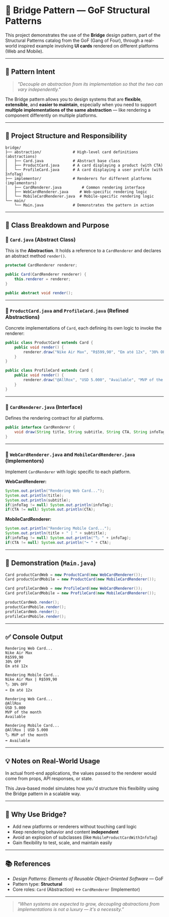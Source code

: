# 🌉 Bridge Pattern — GoF Structural Patterns

This project demonstrates the use of the **Bridge** design pattern, part of the Structural Patterns catalog from the GoF (Gang of Four), through a real-world inspired example involving **UI cards** rendered on different platforms (Web and Mobile).

---

## 📌 Pattern Intent

> *"Decouple an abstraction from its implementation so that the two can vary independently."*

The Bridge pattern allows you to design systems that are **flexible**, **extensible**, and **easier to maintain**, especially when you need to support **multiple implementations of the same abstraction** — like rendering a component differently on multiple platforms.

---

## 🧱 Project Structure and Responsibility

```
bridge/
├── abstraction/              # High-level card definitions (abstractions)
│   ├── Card.java             # Abstract base class
│   ├── ProductCard.java      # A card displaying a product (with CTA)
│   └── ProfileCard.java      # A card displaying a user profile (with InfoTag)
├── implementor/              # Renderers for different platforms (implementors)
│   ├── CardRenderer.java         # Common rendering interface
│   ├── WebCardRenderer.java     # Web-specific rendering logic
│   └── MobileCardRenderer.java  # Mobile-specific rendering logic
└── main/
    └── Main.java             # Demonstrates the pattern in action
```

---

## 🧩 Class Breakdown and Purpose

### 🔹 `Card.java` (Abstract Class)

This is the **Abstraction**. It holds a reference to a `CardRenderer` and declares an abstract method `render()`.

```java
protected CardRenderer renderer;

public Card(CardRenderer renderer) {
    this.renderer = renderer;
}

public abstract void render();
```

---

### 🔹 `ProductCard.java` and `ProfileCard.java` (Refined Abstractions)

Concrete implementations of `Card`, each defining its own logic to invoke the renderer:

```java
public class ProductCard extends Card {
    public void render() {
        renderer.draw("Nike Air Max", "R$599,90", "Em até 12x", "30% OFF");
    }
}
```

```java
public class ProfileCard extends Card {
    public void render() {
        renderer.draw("@AllRox", "USD 5.000", "Available", "MVP of the month");
    }
}
```

---

### 🔹 `CardRenderer.java` (Interface)

Defines the rendering contract for all platforms.

```java
public interface CardRenderer {
    void draw(String title, String subtitle, String CTA, String infoTag);
}
```

---

### 🔹 `WebCardRenderer.java` and `MobileCardRenderer.java` (Implementors)

Implement `CardRenderer` with logic specific to each platform.

**WebCardRenderer:**
```java
System.out.println("Rendering Web Card...");
System.out.println(title);
System.out.println(subtitle);
if(infoTag != null) System.out.println(infoTag);
if(CTA != null) System.out.println(CTA);
```

**MobileCardRenderer:**
```java
System.out.println("Rendering Mobile Card...");
System.out.println(title + " | " + subtitle);
if(infoTag != null) System.out.println("🏷 " + infoTag);
if(CTA != null) System.out.println("➡ " + CTA);
```

---

## 🚀 Demonstration (`Main.java`)

```java
Card productCardWeb = new ProductCard(new WebCardRenderer());
Card productCardMobile = new ProductCard(new MobileCardRenderer());

Card profileCardWeb = new ProfileCard(new WebCardRenderer());
Card profileCardMobile = new ProfileCard(new MobileCardRenderer());

productCardWeb.render();
productCardMobile.render();
profileCardWeb.render();
profileCardMobile.render();
```

---

## ✅ Console Output

```
Rendering Web Card...
Nike Air Max
R$599,90
30% OFF
Em até 12x

Rendering Mobile Card...
Nike Air Max | R$599,90
🏷 30% OFF
➡ Em até 12x

Rendering Web Card...
@AllRox
USD 5.000
MVP of the month
Available

Rendering Mobile Card...
@AllRox | USD 5.000
🏷 MVP of the month
➡ Available
```

---

## 💡 Notes on Real-World Usage

In actual front-end applications, the values passed to the renderer would come from props, API responses, or state.

This Java-based model simulates how you'd structure this flexibility using the Bridge pattern in a scalable way.

---

## 🧠 Why Use Bridge?

- Add new platforms or renderers without touching card logic
- Keep rendering behavior and content **independent**
- Avoid an explosion of subclasses (like `MobileProductCardWithInfoTag`)
- Gain flexibility to test, scale, and maintain easily

---

## 📚 References

- *Design Patterns: Elements of Reusable Object-Oriented Software* — GoF
- Pattern type: **Structural**
- Core roles: `Card` (Abstraction) ↔ `CardRenderer` (Implementor)

---

> _“When systems are expected to grow, decoupling abstractions from implementations is not a luxury — it's a necessity.”_
